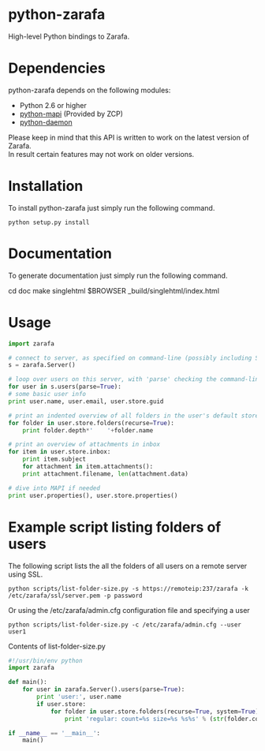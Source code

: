# python-zarafa
High-level Python bindings to Zarafa.

# Dependencies
python-zarafa depends on the following modules:

* Python 2.6 or higher
* [python-mapi](http://download.zarafa.com/community/final/7.1/7.1.9-44333/) (Provided by ZCP)
* [python-daemon](https://pypi.python.org/pypi/python-daemon/)

Please keep in mind that this API is written to work on the latest version of Zarafa.  
In result certain features may not work on older versions.

# Installation
To install python-zarafa just simply run the following command.

    python setup.py install

# Documentation
To generate documentation just simply run the following command.

   cd doc
   make singlehtml
   $BROWSER _build/singlehtml/index.html

# Usage

```python
import zarafa

# connect to server, as specified on command-line (possibly including SSL info) or via defaults
s = zarafa.Server()

# loop over users on this server, with 'parse' checking the command-line for specific user names
for user in s.users(parse=True):
# some basic user info
print user.name, user.email, user.store.guid

# print an indented overview of all folders in the user's default store
for folder in user.store.folders(recurse=True):
    print folder.depth*'    '+folder.name

# print an overview of attachments in inbox
for item in user.store.inbox:
    print item.subject
    for attachment in item.attachments():
	print attachment.filename, len(attachment.data)

# dive into MAPI if needed
print user.properties(), user.store.properties()
```

# Example script listing folders of users
The following script lists the all the folders of all users on a remote server using SSL.

    python scripts/list-folder-size.py -s https://remoteip:237/zarafa -k /etc/zarafa/ssl/server.pem -p password

Or using the /etc/zarafa/admin.cfg configuration file and specifying a user

    python scripts/list-folder-size.py -c /etc/zarafa/admin.cfg --user user1

Contents of list-folder-size.py

```python
#!/usr/bin/env python
import zarafa

def main():
    for user in zarafa.Server().users(parse=True):
        print 'user:', user.name
        if user.store:
            for folder in user.store.folders(recurse=True, system=True):
                print 'regular: count=%s size=%s %s%s' % (str(folder.count).ljust(8), str(folder.size).ljust(10), folder.depth*'    ', folder.name)

if __name__ == '__main__':
    main()
```
